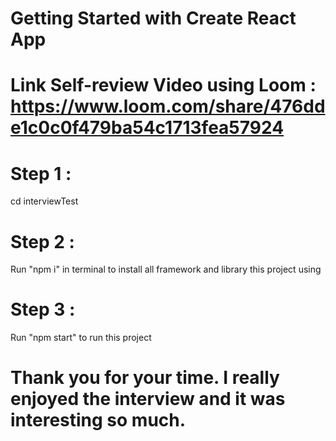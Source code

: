 
# Getting Started with Create React App
# Link Self-review Video using Loom : https://www.loom.com/share/476dde1c0c0f479ba54c1713fea57924

# Step 1 :
cd interviewTest 

# Step 2 :
Run "npm i" in terminal to install all framework and library this project using

# Step 3 :
Run "npm start" to run this project

# Thank you for your time. I really enjoyed the interview and it was interesting so much. 
